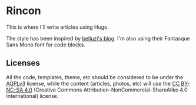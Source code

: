 # Rincon

This is where I'll write articles using Hugo.

The style has been inspired by [belluzj's blog][]. I'm also using their
Fantasque Sans Mono font for code blocks.

## Licenses

All the code, templates, theme, etc should be considered to be under the
[AGPLv3][] license, while the content (articles, photos, etc) will use the
[CC BY-NC-SA 4.0][] (Creative Commons Attribution-NonCommercial-ShareAlike 4.0
International) license.

[belluzj's blog]: https://belluzj.github.io/index.html
[AGPLv3]: ./LICENSE-AGPL
[CC BY-NC-SA 4.0]: ./LICENSE-CC-BY-NC-SA
